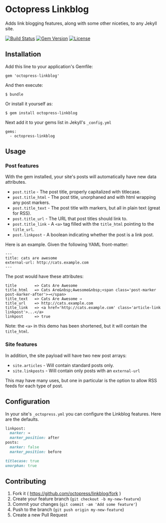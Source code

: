 # Octopress Linkblog

Adds link blogging features, along with some other niceties, to any Jekyll site.

[![Build Status](https://travis-ci.org/octopress/linkblog.svg)](https://travis-ci.org/octopress/linkblog)
[![Gem Version](http://img.shields.io/gem/v/octopress-linkblog.svg)](https://rubygems.org/gems/octopress-linkblog)
[![License](http://img.shields.io/:license-mit-blue.svg)](http://octopress.mit-license.org)

## Installation

Add this line to your application's Gemfile:

    gem 'octopress-linkblog'

And then execute:

    $ bundle

Or install it yourself as:

    $ gem install octopress-linkblog

Next add it to your gems list in Jekyll's `_config.yml`

    gems:
      - octopress-linkblog

## Usage

### Post features

With the gem installed, your site's posts will automatically have new data attributes.

- `post.title` - The post title, properly capitalized with titlecase.
- `post.title_html` - The post title, unorphaned and with html wrapping any post markers. 
- `post.title_text` - The post title with markers, but all in plain text (great for RSS).
- `post.title_url` - The URL that post titles should link to.
- `post.title_link` - A `<a>` tag filled with the `title_html` pointing to the `title_url`.
- `post.linkpost` - A boolean indicating whether the post is a link post.

Here is an example. Given the following YAML front-matter:

```
---
title: cats are awesome
external-url: http://cats.example.com
---
```

The post would have these attributes:

```
title        => Cats Are Awesome
title_html   => Cats Are&nbsp;Awesome&nbsp;<span class='post-marker post-marker-after'>→</span>
title_text   => Cats Are Awesome →
title_url    => http://cats.example.com
title_link   => <a href='http://cats.example.com' class='article-link linkpost'>...</a>
linkpost     => true
```

Note: the `<a>` in this demo has been shortened, but it will contain the `title_html`.


### Site features

In addition, the site payload will have two new post arrays:

- `site.articles` - Will contain standard posts only.
- `site.linkposts` - Will contain only posts with an `external-url`

This may have many uses, but one in particular is the option to allow RSS feeds for each type
of post.

## Configuration

In your site's `_octopress.yml` you can configure the Linkblog features. Here are the defaults.

```ruby
linkpost:
  marker: →
  marker_position: after
posts:
  marker: false
  marker_position: before

titlecase: true
unorphan: true
```

## Contributing

1. Fork it ( https://github.com/octopress/linkblog/fork )
2. Create your feature branch (`git checkout -b my-new-feature`)
3. Commit your changes (`git commit -am 'Add some feature'`)
4. Push to the branch (`git push origin my-new-feature`)
5. Create a new Pull Request

